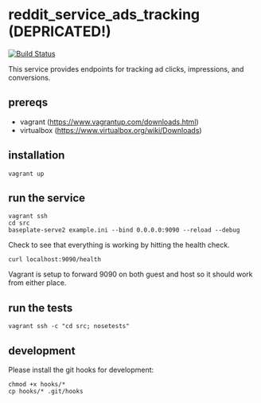 # reddit_service_ads_tracking (DEPRICATED!)

[![Build Status](https://travis-ci.org/reddit/reddit-service-ads-tracking.svg?branch=master)](https://travis-ci.org/reddit/reddit-service-ads-tracking)

This service provides endpoints for tracking ad clicks, impressions, and conversions.

## prereqs

- vagrant (https://www.vagrantup.com/downloads.html)
- virtualbox (https://www.virtualbox.org/wiki/Downloads)

## installation

    vagrant up

## run the service

    vagrant ssh
    cd src
    baseplate-serve2 example.ini --bind 0.0.0.0:9090 --reload --debug

Check to see that everything is working by hitting the health check.

    curl localhost:9090/health

Vagrant is setup to forward 9090 on both guest and host so it should work from either place.

## run the tests

    vagrant ssh -c "cd src; nosetests"

## development

Please install the git hooks for development:

    chmod +x hooks/*
    cp hooks/* .git/hooks
